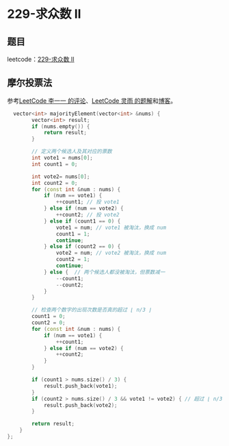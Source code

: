 # 229-求众数 II

## 题目

leetcode：[229-求众数 II](https://leetcode-cn.com/problems/majority-element-ii/)

## 摩尔投票法

参考[LeetCode 李一一 的评论](https://leetcode-cn.com/problems/majority-element-ii/comments/32627)、[LeetCode 灵雨 的题解](https://leetcode-cn.com/problems/majority-element-ii/solution/duo-shu-tou-piao-de-sheng-ji-ban-hao-li-jie-java-b)和[博客](https://www.cnblogs.com/grandyang/p/4606822.html)。

```c++
  vector<int> majorityElement(vector<int> &nums) {
        vector<int> result;
        if (nums.empty()) {
            return result;
        }

        // 定义两个候选人及其对应的票数
        int vote1 = nums[0];
        int count1 = 0;

        int vote2= nums[0]; 
        int count2 = 0;
        for (const int &num : nums) {
            if (num == vote1) {
                ++count1; // 投 vote1
            } else if (num == vote2) {
                ++count2; // 投 vote2
            } else if (count1 == 0) {
                vote1 = num; // vote1 被淘汰，换成 num
                count1 = 1;
                continue;
            } else if (count2 == 0) {
                vote2 = num; // vote2 被淘汰，换成 num
                count2 = 1;
                continue;
            } else {  // 两个候选人都没被淘汰，但票数减一
                --count1;
                --count2;
            }
        }

        // 检查两个数字的出现次数是否真的超过 ⌊ n/3 ⌋ 
        count1 = 0;
        count2 = 0;
        for (const int &num : nums) {
            if (num == vote1) {
                ++count1;
            } else if (num == vote2) {
                ++count2;
            }
        }

        if (count1 > nums.size() / 3) {
            result.push_back(vote1);
        }
        if (count2 > nums.size() / 3 && vote1 != vote2) { // 超过 ⌊ n/3 ⌋ 且两个数字不相等
            result.push_back(vote2);
        }

        return result;
    }
};
```

